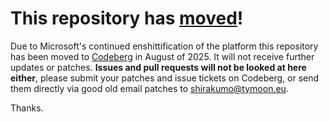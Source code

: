 # This repository has [moved](https://shinmera.com/projects/softdrink)!
Due to Microsoft's continued enshittification of the platform this repository has been moved to [Codeberg](https://shinmera.com/projects/softdrink) in August of 2025. It will not receive further updates or patches. **Issues and pull requests will not be looked at here either**, please submit your patches and issue tickets on Codeberg, or send them directly via good old email patches to [shirakumo@tymoon.eu](mailto:shirakumo@tymoon.eu).

Thanks.